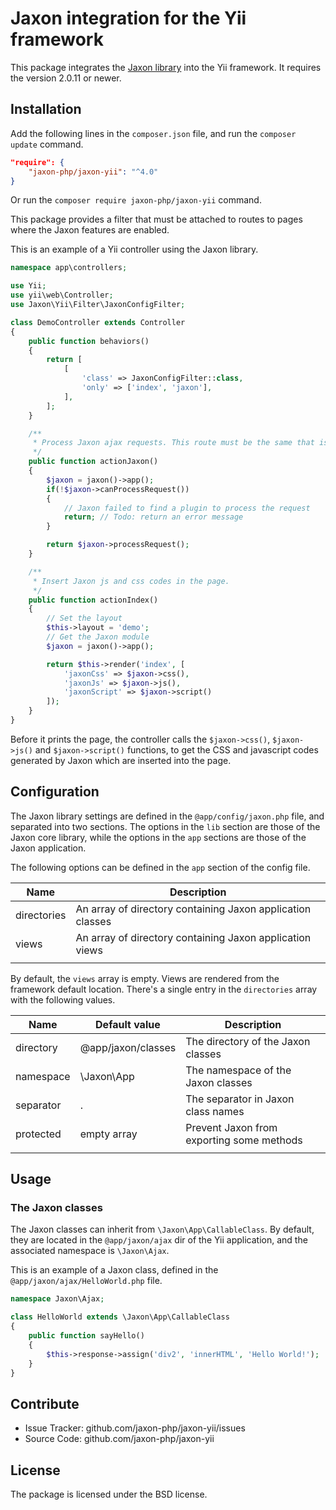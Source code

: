 Jaxon integration for the Yii framework
=======================================

This package integrates the [Jaxon library](https://github.com/jaxon-php/jaxon-core) into the Yii framework.
It requires the version 2.0.11 or newer.

Installation
------------

Add the following lines in the `composer.json` file, and run the `composer update` command.

```json
"require": {
    "jaxon-php/jaxon-yii": "^4.0"
}
```

Or run the `composer require jaxon-php/jaxon-yii` command.

This package provides a filter that must be attached to routes to pages where the Jaxon features are enabled.

This is an example of a Yii controller using the Jaxon library.

```php
namespace app\controllers;

use Yii;
use yii\web\Controller;
use Jaxon\Yii\Filter\JaxonConfigFilter;

class DemoController extends Controller
{
    public function behaviors()
    {
        return [
            [
                'class' => JaxonConfigFilter::class,
                'only' => ['index', 'jaxon'],
            ],
        ];
    }

    /**
     * Process Jaxon ajax requests. This route must be the same that is set in the Jaxon config.
     */
    public function actionJaxon()
    {
        $jaxon = jaxon()->app();
        if(!$jaxon->canProcessRequest())
        {
            // Jaxon failed to find a plugin to process the request
            return; // Todo: return an error message
        }

        return $jaxon->processRequest();
    }

    /**
     * Insert Jaxon js and css codes in the page.
     */
    public function actionIndex()
    {
        // Set the layout
        $this->layout = 'demo';
        // Get the Jaxon module
        $jaxon = jaxon()->app();

        return $this->render('index', [
            'jaxonCss' => $jaxon->css(),
            'jaxonJs' => $jaxon->js(),
            'jaxonScript' => $jaxon->script()
        ]);
    }
}
```

Before it prints the page, the controller calls the `$jaxon->css()`, `$jaxon->js()` and `$jaxon->script()` functions,
to get the CSS and javascript codes generated by Jaxon which are inserted into the page.

Configuration
------------

The Jaxon library settings are defined in the `@app/config/jaxon.php` file, and separated into two sections.
The options in the `lib` section are those of the Jaxon core library, while the options in the `app` sections are those of the Jaxon application.

The following options can be defined in the `app` section of the config file.

| Name | Description |
|------|---------------|
| directories | An array of directory containing Jaxon application classes |
| views   | An array of directory containing Jaxon application views |
| | | |

By default, the `views` array is empty. Views are rendered from the framework default location.
There's a single entry in the `directories` array with the following values.

| Name | Default value | Description |
|------|---------------|-------------|
| directory | @app/jaxon/classes  | The directory of the Jaxon classes |
| namespace | \Jaxon\App  | The namespace of the Jaxon classes |
| separator | .           | The separator in Jaxon class names |
| protected | empty array | Prevent Jaxon from exporting some methods |
| | | |

Usage
-----

### The Jaxon classes

The Jaxon classes can inherit from `\Jaxon\App\CallableClass`.
By default, they are located in the `@app/jaxon/ajax` dir of the Yii application, and the associated namespace is `\Jaxon\Ajax`.

This is an example of a Jaxon class, defined in the `@app/jaxon/ajax/HelloWorld.php` file.

```php
namespace Jaxon\Ajax;

class HelloWorld extends \Jaxon\App\CallableClass
{
    public function sayHello()
    {
        $this->response->assign('div2', 'innerHTML', 'Hello World!');
    }
}
```

Contribute
----------

- Issue Tracker: github.com/jaxon-php/jaxon-yii/issues
- Source Code: github.com/jaxon-php/jaxon-yii

License
-------

The package is licensed under the BSD license.
